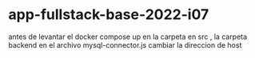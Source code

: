 ﻿# app-fullstack-base-2022-i07
antes de levantar el docker compose up en la carpeta en src , la carpeta backend en el archivo mysql-connector.js cambiar la direccion de host
